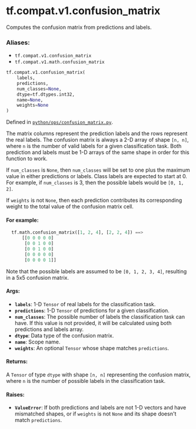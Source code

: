 <div itemscope itemtype="http://developers.google.com/ReferenceObject">
<meta itemprop="name" content="tf.compat.v1.confusion_matrix" />
<meta itemprop="path" content="Stable" />
</div>

# tf.compat.v1.confusion_matrix

Computes the confusion matrix from predictions and labels.

### Aliases:

* `tf.compat.v1.confusion_matrix`
* `tf.compat.v1.math.confusion_matrix`

``` python
tf.compat.v1.confusion_matrix(
    labels,
    predictions,
    num_classes=None,
    dtype=tf.dtypes.int32,
    name=None,
    weights=None
)
```



Defined in [`python/ops/confusion_matrix.py`](/code/stable/tensorflow/python/ops/confusion_matrix.py).

<!-- Placeholder for "Used in" -->

The matrix columns represent the prediction labels and the rows represent the
real labels. The confusion matrix is always a 2-D array of shape `[n, n]`,
where `n` is the number of valid labels for a given classification task. Both
prediction and labels must be 1-D arrays of the same shape in order for this
function to work.

If `num_classes` is `None`, then `num_classes` will be set to one plus the
maximum value in either predictions or labels. Class labels are expected to
start at 0. For example, if `num_classes` is 3, then the possible labels
would be `[0, 1, 2]`.

If `weights` is not `None`, then each prediction contributes its
corresponding weight to the total value of the confusion matrix cell.

#### For example:



```python
  tf.math.confusion_matrix([1, 2, 4], [2, 2, 4]) ==>
      [[0 0 0 0 0]
       [0 0 1 0 0]
       [0 0 1 0 0]
       [0 0 0 0 0]
       [0 0 0 0 1]]
```

Note that the possible labels are assumed to be `[0, 1, 2, 3, 4]`,
resulting in a 5x5 confusion matrix.

#### Args:


* <b>`labels`</b>: 1-D `Tensor` of real labels for the classification task.
* <b>`predictions`</b>: 1-D `Tensor` of predictions for a given classification.
* <b>`num_classes`</b>: The possible number of labels the classification task can have.
  If this value is not provided, it will be calculated using both
  predictions and labels array.
* <b>`dtype`</b>: Data type of the confusion matrix.
* <b>`name`</b>: Scope name.
* <b>`weights`</b>: An optional `Tensor` whose shape matches `predictions`.


#### Returns:

A `Tensor` of type `dtype` with shape `[n, n]` representing the confusion
matrix, where `n` is the number of possible labels in the classification
task.



#### Raises:


* <b>`ValueError`</b>: If both predictions and labels are not 1-D vectors and have
  mismatched shapes, or if `weights` is not `None` and its shape doesn't
  match `predictions`.